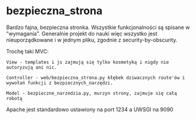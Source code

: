 # bezpieczna_strona

Bardzo fajna, bezpieczna stronka. 
Wszystkie funkcjonalności są spisane w "wymagania".
Generalnie projekt do nauki więc wszystko jest nieuporządkowane i w jednym pliku, zgodnie
z security-by-obscurity.

Trochę taki MVC:

	View - templates i js zajmują się tylko kosmetyką i nigdy nie autoryzują ani nic.
	
	Controller - web/bezpieczna_strona.py kłębek dziwacznych route'ów i wywołań funkcji z bezpiecznych_narzędzi.
	
	Model - bezpieczne_narzedzia.py, murzyn strony, zajmuje się całą robotą

Apache jest standardowo ustawiony na port 1234 a UWSGI na 9090
